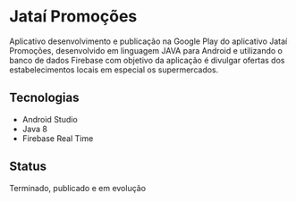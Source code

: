 # Jataí Promoções
Aplicativo desenvolvimento e publicação na Google Play do aplicativo Jataí Promoções, 
desenvolvido em linguagem JAVA para Android e utilizando o banco de dados Firebase com
objetivo da aplicação é divulgar ofertas dos estabelecimentos locais em especial os supermercados.

Tecnologias
--
- Android Studio
- Java 8
- Firebase Real Time

Status
--
Terminado, publicado e em evolução
